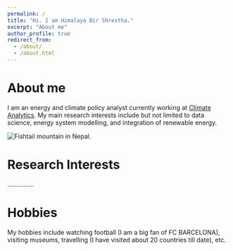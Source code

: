 ```yaml
---
permalink: /
title: "Hi. I am Himalaya Bir Shrestha."
excerpt: "About me"
author_profile: true
redirect_from: 
  - /about/
  - /about.html
---
```

About me
========
I am an energy and climate policy analyst currently working at [Climate Analytics](https://www.climateanalytics.org). My main research interests include but not limited to data science, energy system modelling, and integration of renewable energy. 

![Fishtail mountain in Nepal.](../images/fishtal.jpg "Image by Raimond Klavins in Unsplash.")

Research Interests
======
...............

Hobbies
======
My hobbies include watching football (I am a big fan of FC BARCELONA), visiting museums, travelling (I have visited about 20 countries till date), etc.
